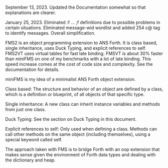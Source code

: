 September 13, 2023. Updated the Documentation somewhat so that explanations are clearer.

January 25, 2023. Eliminated :f ... ;f definitions due to possible problems in certain situations.
  Eliminated message-wid wordlist and added 254 c@ tag to identify messages. Overall simplification.

FMS2 is an object programming extension to ANS Forth. It is class based, single inheritance, uses Duck Typing, and explicit references to self.
FMS2VT uses virtual tables for fast late binding. FMSVT is about 30% faster than miniFMS on one of my benchmarks with a lot of late binding. This speed increase comes at the cost of code size and complexity. See the documentation for details.

miniFMS is my idea of a minimalist ANS Forth object extension.
 
Class based: The structure and behavior of an object are defined by a class, which is a definition or blueprint, of all objects of that specific type. 

Single inheritance: A new class can inherit instance variables and methods from just one class. 

Duck Typing: See the section on Duck Typing in this document.

Explicit references to self: Only used when defining a class. Methods can call other methods on the same object (including themselves), using a special keyword called self.

The approach taken with FMS is to bridge Forth with an oop extension that makes sense given the environment of Forth data types and dealing with the dictionary and heap.
